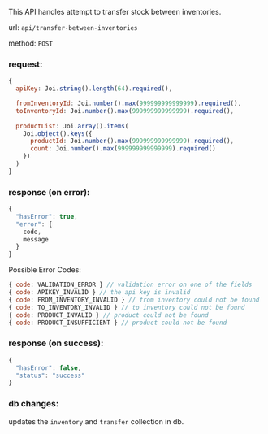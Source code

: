 This API handles attempt to transfer stock between inventories.

url: `api/transfer-between-inventories`

method: `POST`

### request: 
```js
{
  apiKey: Joi.string().length(64).required(),

  fromInventoryId: Joi.number().max(999999999999999).required(),
  toInventoryId: Joi.number().max(999999999999999).required(),
  
  productList: Joi.array().items(
    Joi.object().keys({
      productId: Joi.number().max(999999999999999).required(),
      count: Joi.number().max(999999999999999).required()
    })
  )
}
```

### response (on error):
```js
{
  "hasError": true,
  "error": {
    code,
    message
  }
}
```

Possible Error Codes:
```js
{ code: VALIDATION_ERROR } // validation error on one of the fields
{ code: APIKEY_INVALID } // the api key is invalid
{ code: FROM_INVENTORY_INVALID } // from inventory could not be found
{ code: TO_INVENTORY_INVALID } // to inventory could not be found
{ code: PRODUCT_INVALID } // product could not be found
{ code: PRODUCT_INSUFFICIENT } // product could not be found
```

### response (on success):
```js
{
  "hasError": false,
  "status": "success"
}
```

### db changes:
updates the `inventory` and `transfer` collection in db.